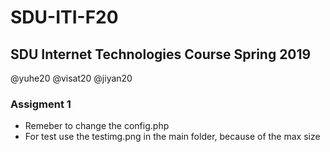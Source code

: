 # SDU-ITI-F20
## SDU Internet Technologies Course Spring 2019

@yuhe20
@visat20
@jiyan20

### Assigment 1

- Remeber to change the config.php
- For test use the testimg.png in the main folder, because of the max size
